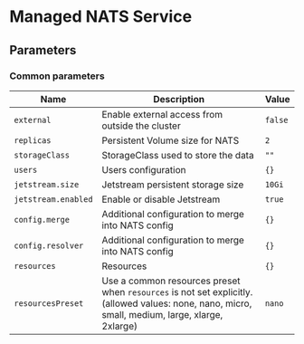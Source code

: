 # Managed NATS Service

## Parameters

### Common parameters

| Name                | Description                                                                                                                                      | Value   |
| ------------------- | ------------------------------------------------------------------------------------------------------------------------------------------------ | ------- |
| `external`          | Enable external access from outside the cluster                                                                                                  | `false` |
| `replicas`          | Persistent Volume size for NATS                                                                                                                  | `2`     |
| `storageClass`      | StorageClass used to store the data                                                                                                              | `""`    |
| `users`             | Users configuration                                                                                                                              | `{}`    |
| `jetstream.size`    | Jetstream persistent storage size                                                                                                                | `10Gi`  |
| `jetstream.enabled` | Enable or disable Jetstream                                                                                                                      | `true`  |
| `config.merge`      | Additional configuration to merge into NATS config                                                                                               | `{}`    |
| `config.resolver`   | Additional configuration to merge into NATS config                                                                                               | `{}`    |
| `resources`         | Resources                                                                                                                                        | `{}`    |
| `resourcesPreset`   | Use a common resources preset when `resources` is not set explicitly. (allowed values: none, nano, micro, small, medium, large, xlarge, 2xlarge) | `nano`  |
